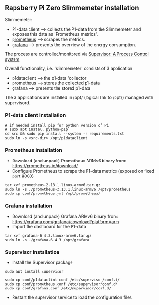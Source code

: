 ## Rapsberry Pi Zero Slimmemeter installation

Slimmemeter:
- P1-data client --> collects the P1-data from the Slimmemeter and exposes this data as 'Prometheus metrics'.
- [prometheus](https://prometheus.io/docs/introduction/overview/) --> scrapes the metrics. 
- [grafana](https://grafana.com/docs/) --> presents the overview of the energy consumption.

The process are controlled/monitored via [Supervisor: A Process Control system](http://supervisord.org/)

Overall functionality, i.e. 'slimmemeter' consists of 3 application
- p1dataclient --> the p1-data 'collector'
- prometheus --> stores the collected p1-data
- grafana --> presents the stored p1-data

The 3 applications are installed in /opt/<application> (logical link to /opt/<application>) managed with supervisord.

### P1-data client installation
```shell script
# if needed install pip for python version of Pi
# sudo apt install python-pip
cd src && sudo pip install --system -r requirements.txt
sudo ln -s <src-dir> /opt/p1dataclient
```

### Prometheus installation
- Download (and unpack) Prometheus ARMv6 binary from: https://prometheus.io/download/
- Configure Prometheus to scrape the P1-data metrics (exposed on fixed port 8000)
```shell script
tar xvf prometheus-2.13.1.linux-armv6.tar.gz
sudo ln -s ./prometheus-2.13.1.linux-armv6 /opt/prometheus
sudo cp conf/prometheus.yml /opt/prometheus/
```

### Grafana installation
- Download (and unpack) Grafana ARMv6 binary from: https://grafana.com/grafana/download?platform=arm
- Import the dashboard for the P1-data
```shell script
tar xvf grafana-6.4.3.linux-armv6.tar.gz
sudo ln -s ./grafana-6.4.3 /opt/grafana
```

### Supervisor installation
- Install the Supervisor package 
```shell script
sudo apt install supervisor

sudo cp conf/p1dataclint.conf /etc/supervisor/conf.d/
sudo cp conf/prometheus.conf /etc/supervisor/conf.d/
sudo cp conf/grafana.conf /etc/supervisor/conf.d/
```
- Restart the supervisor service to load the configuration files


